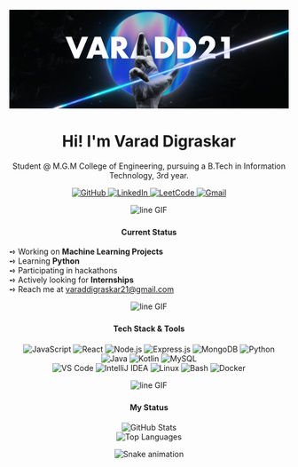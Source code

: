 
<p align="center">
  <img src="media/standard.gif" width="600" alt="Coding GIF">
</p>


<h1 align="center">
  Hi! I'm Varad Digraskar
</h1>
<p align="center">
   Student @ M.G.M College of Engineering, pursuing a B.Tech in Information Technology, 3rd year.
</p>


<p align="center">
  <a href="https://github.com/VaradD21">
    <img src="https://img.shields.io/badge/GitHub-100000?style=for-the-badge&logo=github&logoColor=white" alt="GitHub"/>
  </a>
  <a href="https://linkedin.com/in/VaradDigraskar">
    <img src="https://img.shields.io/badge/LinkedIn-0077B5?style=for-the-badge&logo=linkedin&logoColor=white" alt="LinkedIn"/>
  </a>
  <a href="https://leetcode.com/VaradD21">
    <img src="https://img.shields.io/badge/LeetCode-FFA116?style=for-the-badge&logo=LeetCode&logoColor=black" alt="LeetCode"/>
  </a>
  <a href="mailto:varaddigraskar21@gmail.com">
    <img src="https://img.shields.io/badge/Gmail-D14836?style=for-the-badge&logo=gmail&logoColor=white" alt="Gmail"/>
  </a>
</p>

<p align="center">
  <img src="https://i.gifer.com/Vp3L.gif" width="1000px" height="40px" alt="line GIF"/>
</p>

### <h4 align="center">Current Status</h4>

➺ Working on **Machine Learning Projects** <br> 
➺ Learning **Python** <br>
➺ Participating in hackathons <br>
➺ Actively looking for **Internships** <br>
➺ Reach me at <a href="mailto:varaddigraskar21@gmail.com">varaddigraskar21@gmail.com</a>

<p align="center">
  <img src="https://i.gifer.com/Vp3L.gif" width="1000px" height="40px" alt="line GIF"/>
</p>

### <h4 align="center"> Tech Stack & Tools <h4>

<p align="center">
  <img src="https://img.shields.io/badge/JavaScript-F7DF1E?style=for-the-badge&logo=javascript&logoColor=black" alt="JavaScript"/>
  <img src="https://img.shields.io/badge/React-20232A?style=for-the-badge&logo=react&logoColor=61DAFB" alt="React"/>
  <img src="https://img.shields.io/badge/Node.js-339933?style=for-the-badge&logo=nodedotjs&logoColor=white" alt="Node.js"/>
  <img src="https://img.shields.io/badge/Express.js-000000?style=for-the-badge&logo=express&logoColor=white" alt="Express.js"/>
  <img src="https://img.shields.io/badge/MongoDB-4EA94B?style=for-the-badge&logo=mongodb&logoColor=white" alt="MongoDB"/>
  <img src="https://img.shields.io/badge/Python-3776AB?style=for-the-badge&logo=python&logoColor=white" alt="Python"/>
  <img src="https://img.shields.io/badge/Java-ED8B00?style=for-the-badge&logo=openjdk&logoColor=white" alt="Java"/>
  <img src="https://img.shields.io/badge/Kotlin-0095D5?&style=for-the-badge&logo=kotlin&logoColor=white" alt="Kotlin"/>
  <img src="https://img.shields.io/badge/MySQL-005C84?style=for-the-badge&logo=mysql&logoColor=white" alt="MySQL"/>
  <br/>
  <img src="https://img.shields.io/badge/Visual_Studio_Code-007ACC?style=for-the-badge&logo=visual-studio-code&logoColor=white" alt="VS Code"/>
  <img src="https://img.shields.io/badge/IntelliJ_IDEA-000000.svg?style=for-the-badge&logo=intellij-idea&logoColor=white" alt="IntelliJ IDEA"/>
  <img src="https://img.shields.io/badge/Linux-FCC624?style=for-the-badge&logo=linux&logoColor=black" alt="Linux"/>
  <img src="https://img.shields.io/badge/GNU_Bash-4EAA25?style=for-the-badge&logo=GNU%20Bash&logoColor=white" alt="Bash"/>
  <img src="https://img.shields.io/badge/Docker-2496ED?style=for-the-badge&logo=docker&logoColor=white" alt="Docker"/>
</p>

<p align="center">
  <img src="https://i.gifer.com/Vp3L.gif" width="1000px" height="40px" alt="line GIF"/>
</p>

### <h4 align="center"> My Status <h4>

<p align="center">
  <img src="https://github-readme-stats.vercel.app/api?username=VaradD21&show_icons=true&theme=dracula&include_all_commits=true&count_private=true" alt="GitHub Stats" />
  <br/>
  <img src="https://github-readme-stats.vercel.app/api/top-langs/?username=VaradD21&layout=compact&langs_count=8&theme=dracula" alt="Top Languages" />
</p>

<p align="center">
  <img src="https://raw.githubusercontent.com/VaradD21/VaradD21/output/github-contribution-grid-snake.svg" alt="Snake animation" />
</p>

